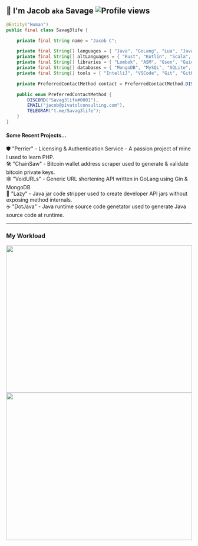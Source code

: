 ## 👋 I'm Jacob `aka` Savage ![Profile views](https://gpvc.arturio.dev/Savag3life)

```java
@Entity("Human")
public final class Savag3life {

    private final String name = "Jacob C";

    private final String[] languages = { "Java", "GoLang", "Lua", "JavaScript", "PHP", "C#" };
    private final String[] altLanguages = { "Rust", "Kotlin", "Scala", "C++", "Python" };
    private final String[] libraries = { "Lombok", "ASM", "Gson", "Guice", "Laravel", "Gin", "Spigot", "JUnit" };
    private final String[] databases = { "MongoDB", "MySQL", "SQLite", "Redis", "PostgreSQL", "MariaDB" };
    private final String[] tools = { "IntelliJ", "VSCode", "Git", "GitHub", "Maven", "Gradle", "Docker", "Jenkins" };

    private PreferredContactMethod contact = PreferredContactMethod.DISCORD;

    public enum PreferredContactMethod {
        DISCORD("Savag3life#0001"),
        EMAIL("jacob@pivatolconsulting.com"),
        TELEGRAM("t.me/Savag3life");
    }
}
```
 
#### Some Recent Projects...
🛡️ "Perrier" - Licensing & Authentication Service - A passion project of mine I used to learn PHP.</br>
🛠️ "ChainSaw" - Bitcoin wallet address scraper used to generate & validate bitcoin private keys.</br>
🕸️ "VoidURLs" - Generic URL shortening API written in GoLang using Gin & MongoDB</br>
🤙 "Lazy" - Java jar code stripper used to create developer API jars without exposing method internals.</br>
☕ "DotJava" - Java runtime source code genetator used to generate Java source code at runtime.</br>

---

### My Workload
<img src="https://wakatime.com/share/@9cf87436-f702-49fa-8db3-5210aec8af0a/8214779c-956c-49ba-aeea-44c0f6db31ac.svg" width="100%" height="400">
<img src="https://wakatime.com/share/@9cf87436-f702-49fa-8db3-5210aec8af0a/a8bf3f48-ddaf-4b25-bfab-32ace0fd61aa.svg" width="100%" height="400">
